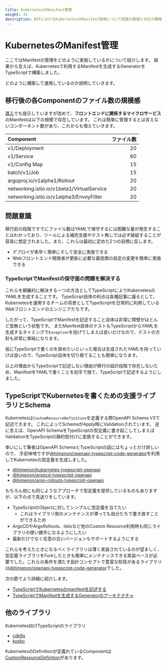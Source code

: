```yaml
---
title: KubernetesのManifest管理
weight: 31
description: BFFにおけるKubernetesのManifest管理について問題の整理と対応の概略について紹介します。
---
```


# KubernetesのManifest管理

ここではManifestの管理をどのように実施しているかについて紹介します。
結果から言えば、Kubernetesで利用するManifestを生成するGeneratorをTypeScriptで構築しました。

どのように構築して運用しているのか説明していきます。

## 移行後の各Componentのファイル数の規模感

[導入](/docs/01/introduction/#kubernetesでの稼働規模)でも提示していますが改めて、**フロントエンドに関係するマイクロサービス**のManifestは以下の規模で存在しています。
これは簡単に管理するとは言えないコンポーネント数があり、これからも増えていきます。

| Component                                  | ファイル数 |
| :----------------------------------------- | ---------: |
| v1/Deployment                              |         20 |
| v1/Service                                 |         60 |
| v1/Config Map                              |         15 |
| batch/v1/Job                               |         15 |
| argoproj.io/v1alpha1/Rollout               |         20 |
| networking.istio.io/v1beta1/VirtualService |         20 |
| networking.istio.io/v1alpha3/EnvoyFilter   |         20 |

## 問題意識

移行前の段階ですでにファイル数はYAMLで保守するには困難な量が発生することはわかっており、ツールによる補完支援やテスト無しでは必ず破綻することが容易に想定されました。また、これらは最初に定めた2つの目標に反します。

* デプロイが素早く簡単にそして安全に実施できる
* Webフロントエンド開発者が更新に必要な最低限の設定の変更を簡単に実施できる

### TypeScriptでManifestの保守面の問題を解決する

これらを網羅的に解決する一つの方法としてTypeScriptによりKubernetesのYAMLを生成することです。
TypeScript自体の利点は各種記事に譲るとして、Kubernetesを運用するチームの背景としてTypeScriptを日常的に利用しているWebフロントエンドのエンジニアたちです。

したがって、TypeScriptでManifestを記述すること自体は非常に障壁がほとんど皆無という状態です。
またManifest自体のテストもTypeScriptからYAMLを生成するタイミングで`Exception`を投げてしまえば良いだけなので、テストの方針も非常に単純になります。

仮にTypeScriptで書くのを辞めたいといった場合は生成されたYAMLを持っていけば良いので、TypeScript自体を切り捨てることも簡単になります。

以上の理由からTypeScriptで記述しない理由が移行の設計段階で存在しないため、ManifestをYAMLで書くことを初手で捨て、TypeScriptで記述するようにしました。

## TypeScriptでKubernetesを書くための支援ライブラリとSchema

Kubernetesは`CustomResourceDefinition`を定義する際OpenAPI Schema V3で記述できます。
これによってSchemaがApply時にValidationされています。
逆に言えば、OpenAPI SchemaをTypeScriptの型定義に書き起こしてしまえばValidationをTypeScriptの静的型付けに変換することができます。

幸いにして筆者はOpenAPI SchemaとTypeScriptの話にはちょっとだけ詳しいので、
手前味噌ですが[@himenon/openapi-typescript-code-generator](https://github.com/Himenon/openapi-typescript-code-generator)を利用してKubernetesの型定義を生成しました。

* [@himenon/kubernetes-typescript-openapi](https://github.com/Himenon/kubernetes-typescript-openapi)
* [@himenon/argocd-typescript-openapi](https://github.com/Himenon/argocd-typescript-openapi)
* [@himenon/argo-rollouts-typescript-openapi](https://github.com/Himenon/argo-rollouts-typescript-openapi)

もちろん他にも同じようなアプローチで型定義を提供しているものもありますが、以下の点で見送りをしています。

- TypeScriptのObjectに対してシンプルに型定義を当てたい
    - これはライブラリ側のメンテナンスが滞っても自分たちで書き直すことができるため
- ArgoCDやArgoRollouts、Istioなど他のCustom Resource利用時も同じライブラリの使い勝手になるようにしたい
- 最新だけでなく任意の古いバージョンもサポートするようにする

これらを考えたときになるべくライブラリは薄く実装されているのが望ましく、型定義ライブラリをForkしたときも簡単にメンテナンスできる実装ベースが必要でした。これらの条件を満たす設計コンセプトで豊富な知見があるライブラリは[@himenon/openapi-typescript-code-generator](https://github.com/Himenon/openapi-typescript-code-generator)でした。

次の節でより詳細に紹介します。

- [TypeScriptでKubernetesのmanifestを記述する](../kubernetes-manifest-written-by-typescript/)
- [TypeScriptでManifestを生成するGeneratorのアーキテクチャ](../kubernetes-manifest-generator-architecture/)

## 他のライブラリ

Kubernetes向けTypeScriptのライブラリ

* [cdk8s](https://github.com/cdk8s-team/cdk8s)
* [kosko](https://github.com/tommy351/kosko)

KubernetesのDefinitionが定義れているComponentは[CustomResourceDefinition](https://kubernetes.io/docs/tasks/extend-kubernetes/custom-resources/custom-resource-definitions/)があります。

